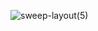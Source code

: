 ![sweep-layout(5)](https://user-images.githubusercontent.com/301539/166696967-99ab6e28-f1a9-44f9-a210-ed493c38cd55.svg)
